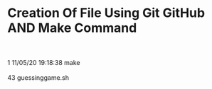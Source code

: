 # Creation Of File Using Git GitHub AND Make Command 
 <br/>
<br/> 
   1   11/05/20 19:18:38 make
<br/>
<br/>
43 guessinggame.sh

